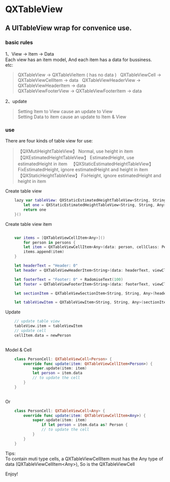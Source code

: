 # QXTableView
## A UITableView wrap for convenice use.

### basic rules
1、View -> Item -> Data  
Each view has an item model, And each item has a data for bussiness.  
etc:  
> QXTableView -> QXTableVieItem ( has no data )   
> QXTableViewCell -> QXTableViewCellItem -> data  
> QXTableViewHeaderView -> QXTableViewHeaderItem -> data  
> QXTableViewFooterView -> QXTableViewFooterItem -> data  

2、update  
> Setting Item to View cause an update to View  
> Setting Data to item cause an update to Item & View  


### use

There are four kinds of table view for use:  
> 【QXMutiHeightTableView】 Normal, use height in item   
> 【QXEstimatedHeightTableView】 EstimatedHeight, use estimatedHeight in item   
> 【QXStaticEstimatedHeightTableView】FixEstimatedHeight, ignore estimatedHeight and height in item   
> 【QXStaticHeightTableView】 FixHeight, ignore estimatedHeight and height in item     

Create table view 
```swift     
    lazy var tableView: QXStaticEstimatedHeightTableView<String, String, Any> = {
        let one = QXStaticEstimatedHeightTableView<String, String, Any>(style: .plain)
        return one
    }()

```

Create table view item 
```swift     

    var items = [QXTableViewCellItem<Any>]()
        for person in persons {
        let item = QXTableViewCellItem<Any>(data: person, cellClass: PersonCell.self)
        items.append(item)
    }

    let headerText = "Header: 0"
    let header = QXTableViewHeaderItem<String>(data: headerText, viewClass: HeaderView.self)

    let footerText = "Footer: 0" + RadomiseText(100)
    let footer = QXTableViewFooterItem<String>(data: footerText, viewClass: FooterView.self)

    let sectionItem = QXTableViewSectionItem<String, String, Any>(header: header, footer: footer, items: items)

    let tableViewItem = QXTableViewItem<String, String, Any>(sectionItems: [sectionItem])    

```

Update 
```swift   
    // update table view
    tableView.item = tableViewItem
    // update cell
    cellItem.data = newPerson
    
```

Model & Cell 
```swift   
    class PersonCell: QXTableViewCell<Person> {
        override func update(item: QXTableViewCellItem<Person>) {
            super.update(item: item)
            let person = item.data
            // to update the cell
        }
    }
    
```
Or
```swift  
    class PersonCell: QXTableViewCell<Any> {
        override func update(item: QXTableViewCellItem<Any>) {
            super.update(item: item)
                if let person = item.data as? Person {
                // to update the cell
            }
        }
    }

```
Tips:  
To contain muti type cells, a QXTableViewCellItem must has the Any type of data (QXTableViewCellItem\<Any\>), So is the QXTableViewCell


Enjoy!






